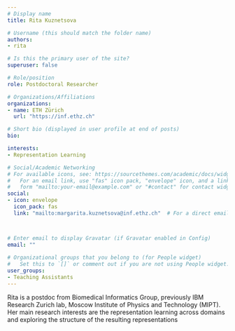 ```yaml
---
# Display name
title: Rita Kuznetsova

# Username (this should match the folder name)
authors:
- rita

# Is this the primary user of the site?
superuser: false

# Role/position
role: Postdoctoral Researcher

# Organizations/Affiliations
organizations:
- name: ETH Zürich
  url: "https://inf.ethz.ch"

# Short bio (displayed in user profile at end of posts)
bio: 

interests:
- Representation Learning

# Social/Academic Networking
# For available icons, see: https://sourcethemes.com/academic/docs/widgets/#icons
#   For an email link, use "fas" icon pack, "envelope" icon, and a link in the
#   form "mailto:your-email@example.com" or "#contact" for contact widget.
social:
- icon: envelope
  icon_pack: fas
  link: "mailto:margarita.kuznetsova@inf.ethz.ch"  # For a direct email link, use "mailto:test@example.org".



# Enter email to display Gravatar (if Gravatar enabled in Config)
email: ""
  
# Organizational groups that you belong to (for People widget)
#   Set this to `[]` or comment out if you are not using People widget.  
user_groups:
- Teaching Assistants
---
```

Rita is a postdoc from Biomedical Informatics Group, previously IBM Research Zurich lab, Moscow Institute of Physics and Technology (MIPT). Her main research interests are the representation learning across domains and exploring the structure of the resulting representations
